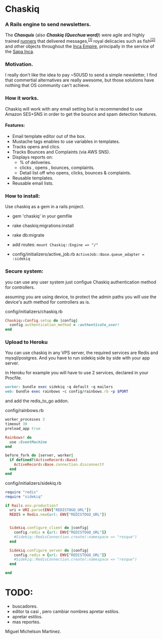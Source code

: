 # Chaskiq

### A Rails engine to send newsletters.

<p>The <i><b>Chasquis</b></i> (also <i><b>Chaskiq (Quechua word)</b></i>) were agile and highly trained <a title="Running" href="/wiki/Running">runners</a> that delivered messages,<sup class="reference" id="cite_ref-1"><a href="#cite_note-1"><span>[</span>1<span>]</span></a></sup> royal delicacies such as fish<sup class="reference" id="cite_ref-2"><a href="#cite_note-2"><span>[</span>2<span>]</span></a></sup> and other objects throughout the <a title="Inca Empire" href="/wiki/Inca_Empire">Inca Empire</a>, principally in the service of the <a title="Sapa Inca" href="/wiki/Sapa_Inca">Sapa Inca</a>.</p>

### Motivation.

I really don't like the idea to pay ~50USD to send a simple newsletter, I find that commertial alternatives are really awesome, but those solutions have nothing that OS community can't achieve.

### How it works.

Chaskiq will work with any email setting but is recommended to use Amazon SES+SNS in order to get the bounce and spam detection features.

#### Features:

+ Email template editor out of the box.
+ Mustache tags enables to use variables in templates.
+ Tracks opens and clics.
+ Tracks Bounces and Complaints (via AWS SNS).
+ Displays reports on:
  + % of deliveries.
  + clicks , opens , bounces, complaints.
  + Detail list off who opens, clicks, bounces & complaints.
+ Reusable templates.
+ Reusable email lists.


### How to install:

Use chaskiq as a gem in a rails project.

+ gem 'chaskiq' in your gemfile
+ rake chaskiq:migrations:install
+ rake db:migrate
+ add routes:
  ```mount Chaskiq::Engine => "/"```

+ config/initializers/active_job.rb
  ```ActiveJob::Base.queue_adapter = :sidekiq```

### Secure system:

you can use any user system just configue Chaskiq authentication method for controllers.

assuming you are using device, to protect the admin paths you will use the device's auth method for controllers as is.

config/initializers/chaskiq.rb

```ruby
Chaskiq::Config.setup do |config|
  config.authentication_method = :authenticate_user!
end
```


### Upload to Heroku

You can use chaskiq in any VPS server, the required services are Redis and mysql/postgres. And you have to run sidekiq side by side with your app server.

in Heroku for example you will have to use 2 services, declared in your Procfile.

```ruby
worker: bundle exec sidekiq -q default -q mailers
web: bundle exec rainbows -c config/rainbows.rb -p $PORT
```
and add the redis_to_go addon.

config/rainbows.rb
```ruby
worker_processes 3
timeout 30
preload_app true

Rainbows! do
  use :EventMachine
end

before_fork do |server, worker|
  if defined?(ActiveRecord::Base)
    ActiveRecord::Base.connection.disconnect!
  end
end
```

config/initializers/sidekiq.rb
```ruby
require "redis"
require "sidekiq"

if Rails.env.production?
  uri = URI.parse(ENV["REDISTOGO_URL"])
  REDIS = Redis.new(url: ENV["REDISTOGO_URL"])


  Sidekiq.configure_client do |config|
    config.redis = {url: ENV["REDISTOGO_URL"]}
    #Sidekiq::RedisConnection.create(:namespace => "resque")
  end

  Sidekiq.configure_server do |config|
    config.redis = {url: ENV["REDISTOGO_URL"]}
    #Sidekiq::RedisConnection.create(:namespace => "resque")
  end

end
```


# TODO:

+ buscadores.
+ editor ta casi , pero cambiar nombres apretar estilos.
+ apretar estilos.
+ mas reportes.



Miguel Michelson Martinez.